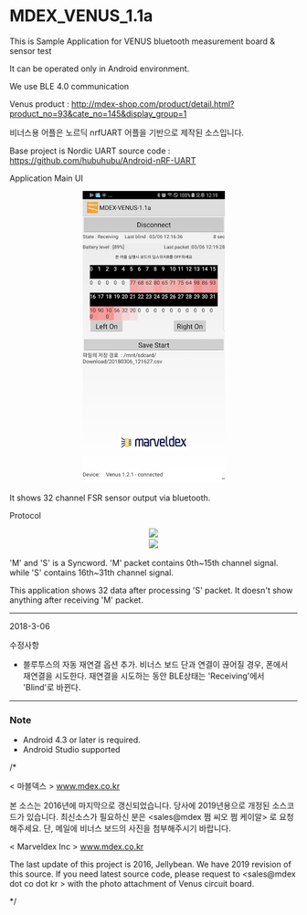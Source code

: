 # MDEX_VENUS_1.1a

This is Sample Application for VENUS bluetooth measurement board & sensor test

It can be operated only in Android environment.

We use BLE 4.0 communication

Venus product :  http://mdex-shop.com/product/detail.html?product_no=93&cate_no=145&display_group=1




비너스용 어플은 노르딕 nrfUART 어플을 기반으로 제작된 소스입니다.

Base project is Nordic UART source code : https://github.com/hubuhubu/Android-nRF-UART



Application Main UI 
<div align = "center">
<img src="https://github.com/Marveldex/MDEX_VENUS_1.1a/blob/master/Img/MainUi.png" />
</div>

It shows 32 channel FSR sensor output via bluetooth.

Protocol
<div align = "center">
<img src="https://github.com/Marveldex/MDEX_VENUS_1.1a/blob/master/Img/VENUS_PROTOCAOL1.png" />
</div>
<div align = "center">
<img src="https://github.com/Marveldex/MDEX_VENUS_1.1a/blob/master/Img/VENUS_PROTOCOL2.png" />
</div>


'M' and 'S' is a Syncword. 'M' packet contains 0th~15th channel signal. while 'S' contains 16th~31th channel signal.

This application shows 32 data after processing 'S' packet. It doesn't show anything after receiving 'M' packet.



---------------------------------------
2018-3-06

수정사항
 - 블루투스의 자동 재연결 옵션 추가. 비너스 보드 단과 연결이 끊어질 경우, 폰에서 재연결을 시도한다. 재연결을 시도하는 동안 BLE상태는 'Receiving'에서 'Blind'로 바뀐다.

---------------------------------------

### Note
- Android 4.3 or later is required.
- Android Studio supported 

/*

< 마블덱스 >  www.mdex.co.kr

본 소스는 2016년에 마지막으로 갱신되었습니다. 당사에 2019년용으로 개정된 소스코드가 있습니다. 최신소스가 필요하신 분은 <sales@mdex 쩜 씨오 쩜 케이알>  로 요청해주세요. 단, 메일에 비너스 보드의 사진을 첨부해주시기 바랍니다.

< Marveldex Inc >  www.mdex.co.kr

The last update of this project is 2016, Jellybean. We have 2019 revision of this source. If you need latest source code, please request to <sales@mdex dot co dot kr > with the photo attachment of Venus circuit board.


*/
